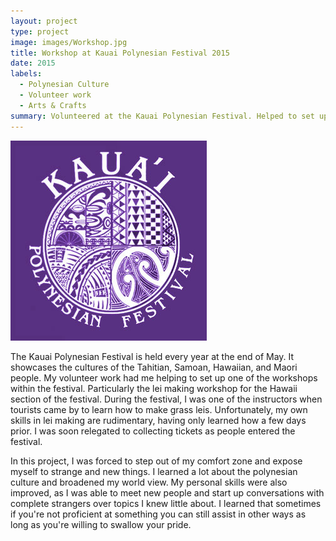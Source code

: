 ```yaml
---
layout: project
type: project
image: images/Workshop.jpg
title: Workshop at Kauai Polynesian Festival 2015
date: 2015
labels:
  - Polynesian Culture
  - Volunteer work
  - Arts & Crafts
summary: Volunteered at the Kauai Polynesian Festival. Helped to set up a workshop as well as various other duties.
---
```


<img class="ui medium right floated rounded image" src="../images/Kauai.jpg">

The Kauai Polynesian Festival is held every year at the end of May. It showcases the cultures of the Tahitian, Samoan, Hawaiian, and Maori people. My volunteer work had me helping to set up one of the workshops within the festival. Particularly the lei making workshop for the Hawaii section of the festival. During the festival, I was one of the instructors when tourists came by to learn how to make grass leis. Unfortunately, my own skills in lei making are rudimentary, having only learned how a few days prior. I was soon relegated to collecting tickets as people entered the festival. 

In this project, I was forced to step out of my comfort zone and expose myself to strange and new things. I learned a lot about the polynesian culture and broadened my world view. My personal skills were also improved, as I was able to meet new people and start up conversations with complete strangers over topics I knew little about. I learned that sometimes if you're not proficient at something you can still assist in other ways as long as you're willing to swallow your pride. 

